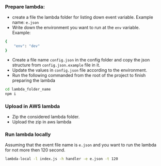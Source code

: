 ### Prepare lambda:

- create a file the lambda folder for listing down event variable. Example name: `e.json`
- Write down the environment you want to run at the `env` variable. Example:

```bash
{
    "env": "dev"
}
```

- Create a file name `config.json` in the config folder and copy the json structure from `config.json.example` file in it.
- Update the values in `config.json` file according to the environment.
- Run the following commanded from the root of the project to finish preparing the lambda

```bash
cd lambda_folder_name
npm i
```

### Upload in AWS lambda

- Zip the considered lambda folder.
- Upload the zip in aws lambda

### Run lambda locally

Assuming that the event file name is `e.json` and you want to run the lambda for not more then 120 second.

```bash
lambda-local -l index.js -h handler -e e.json -t 120
```
